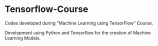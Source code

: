 # Tensorflow-Course
Codes developed during "Machine Learning using TensorFlow" Course.

Development using Python and Tensorflow for the creation of Machine Learning Models.
